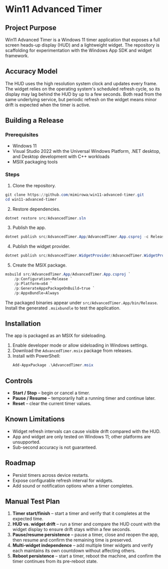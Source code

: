 # Win11 Advanced Timer

## Project Purpose
Win11 Advanced Timer is a Windows 11 timer application that exposes a full screen heads-up display (HUD) and a lightweight widget. The repository is scaffolding for experimentation with the Windows App SDK and widget framework.

## Accuracy Model
The HUD uses the high resolution system clock and updates every frame. The widget relies on the operating system's scheduled refresh cycle, so its display may lag behind the HUD by up to a few seconds. Both read from the same underlying service, but periodic refresh on the widget means minor drift is expected when the timer is active.

## Building a Release

### Prerequisites
- Windows 11
- Visual Studio 2022 with the Universal Windows Platform, .NET desktop, and Desktop development with C++ workloads
- MSIX packaging tools

### Steps
1. Clone the repository.
```powershell
git clone https://github.com/mimirowa/win11-advanced-timer.git
cd win11-advanced-timer
```
2. Restore dependencies.
```powershell
dotnet restore src/AdvancedTimer.sln
```
3. Publish the app.
```powershell
dotnet publish src/AdvancedTimer.App/AdvancedTimer.App.csproj -c Release -r win10-x64 --self-contained
```
4. Publish the widget provider.
```powershell
dotnet publish src/AdvancedTimer.WidgetProvider/AdvancedTimer.WidgetProvider.csproj -c Release -r win10-x64 --self-contained
```
5. Create the MSIX package.
```powershell
msbuild src/AdvancedTimer.App/AdvancedTimer.App.csproj `
    /p:Configuration=Release `
    /p:Platform=x64 `
    /p:GenerateAppxPackageOnBuild=true `
    /p:AppxBundle=Always
```

The packaged binaries appear under `src/AdvancedTimer.App/bin/Release`. Install the generated `.msixbundle` to test the application.

## Installation
The app is packaged as an MSIX for sideloading.
1. Enable developer mode or allow sideloading in Windows settings.
2. Download the `AdvancedTimer.msix` package from releases.
3. Install with PowerShell:
   ```powershell
   Add-AppxPackage .\AdvancedTimer.msix
   ```

## Controls
- **Start / Stop** – begin or cancel a timer.
- **Pause / Resume** – temporarily halt a running timer and continue later.
- **Reset** – clear the current timer values.

## Known Limitations
- Widget refresh intervals can cause visible drift compared with the HUD.
- App and widget are only tested on Windows 11; other platforms are unsupported.
- Sub-second accuracy is not guaranteed.

## Roadmap
- Persist timers across device restarts.
- Expose configurable refresh interval for widgets.
- Add sound or notification options when a timer completes.

## Manual Test Plan
1. **Timer start/finish** – start a timer and verify that it completes at the expected time.
2. **HUD vs. widget drift** – run a timer and compare the HUD count with the widget display to ensure drift stays within a few seconds.
3. **Pause/resume persistence** – pause a timer, close and reopen the app, then resume and confirm the remaining time is preserved.
4. **Multi-widget independence** – add multiple timer widgets and verify each maintains its own countdown without affecting others.
5. **Reboot persistence** – start a timer, reboot the machine, and confirm the timer continues from its pre-reboot state.

